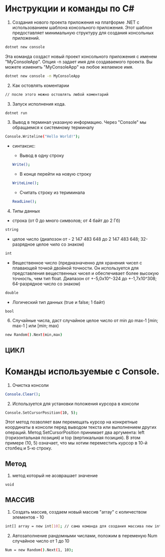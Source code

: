 # Инструкции и команды по C#

1. Создания нового проекта приложения на платформе .NET с использованием шаблона консольного приложения. Этот шаблон предоставляет минимальную структуру для создания консольных приложений.
```sh
dotnet new console 
```
Эта команда создаст новый проект консольного приложения с именем "MyConsoleApp". Опция -n задает имя для создаваемого проекта. Вы можете изменить "MyConsoleApp" на любое желаемое имя.
```sh
dotnet new console -n MyConsoleApp
```

2. Как остовлять коментарии 
```sh
// после этого можно остовлять любой коментарий
```
3. Запуск исполнения кода. 
```sh
dotnet run
```

3. Вывод в терминал указаную информацию. Через "Console" мы обращаемся к системному терминалу
```sh
Console.Writeline("Hello World!");
```
- синтаксис:
    
    - Вывод в одну строку
    ```sh
    Write();
    ```
    - В конце перейти на новую строку
    ```sh
    WriteLine();
    ```
    - Считать строку из териминала
    ```sh
    ReadLine();
    ```

4. Типы данных
- строка (от 0 до много символов; от 4 байт до 2 Гб)
```sh
string
```
- целое число (диапозон от - 2 147 483 648 до 2 147 483 648; 32-разрядное целое чило со знаком)
```sh
int
```
- Вещественное число (предназначенно для хранения чисел с плавающей точкой двойной точности. Он используется для представления вещественных чисел и обеспечивает более высокую точность, чем тип float. Диапазон от +-5,0x10^-324 до +-1,7x10^308; 64-разрядное число со знаком)
```sh
double
```
- Логический тип данных (true и false; 1 байт)
```sh
bool
```

6. Случайные числа, даст случайное целое число от  min до max-1 [min; max-1
] или [min; max)
```sh
new Random().Next(min,max)
```

## ЦИКЛ ##


# Команды используемые с Console. #

1. Очистка консоли
```sh
Console.Clear();
```

2. Используется для установки положения курсора в консоли
```sh
Console.SetCursorPosition(10, 5);
```
Этот метод позволяет вам перемещать курсор на конкретные координаты в консоли перед выводом текста или выполнением других операций.
Метод SetCursorPosition принимает два аргумента: left (горизонтальная позиция) и top (вертикальная позиция). В этом примере (10, 5) означает, что мы хотим переместить курсор в 10-й столбец и 5-ю строку.

## Метод ##

1. метод который не аозврашает значение 
```sh
void
```

## МАССИВ ##

1. Создать массив, создаем новый массив "array" с количеством элементов - 10 
```sh
int[] array = new int[10]; // сама команда для создания массива new int[n]
```
2. Автозаполнение рандомными числами, положим в переменую  Num  случайное число от 1 до 10
```sh
Num = new Random().Next(1, 10);
```






